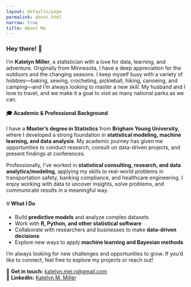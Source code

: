 ```yaml
---
layout: defaults/page
permalink: about.html
narrow: true
title: About Me
---
```


### Hey there! 👋  

I’m **Katelyn Miller**, a statistician with a love for data, learning, and adventure. Originally from Minnesota, I have a deep appreciation for the outdoors and the changing seasons. I keep myself busy with a variety of hobbies—baking, sewing, crocheting, pickleball, hiking, canoeing, and camping—and I’m always looking to master a new skill. My husband and I love to travel, and we make it a goal to visit as many national parks as we can.  

#### 🎓 Academic & Professional Background  

I have a **Master’s degree in Statistics** from **Brigham Young University**, where I developed a strong foundation in **statistical modeling, machine learning, and data analysis**. My academic journey has given me opportunities to conduct research, consult on data-driven projects, and present findings at conferences.  

Professionally, I’ve worked in **statistical consulting, research, and data analytics/modeling**, applying my skills to real-world problems in transportation safety, banking compliance, and healthcare engineering. I enjoy working with data to uncover insights, solve problems, and communicate results in a meaningful way.  

#### 💡 What I Do  

- Build **predictive models** and analyze complex datasets  
- Work with **R, Python, and other statistical software**  
- Collaborate with researchers and businesses to make **data-driven decisions**  
- Explore new ways to apply **machine learning and Bayesian methods**  

I’m always looking for new challenges and opportunities to grow. If you’d like to connect, feel free to explore my projects or reach out!

📧 **Get in touch:** katelyn.mei.n@gmail.com  
📍 **LinkedIn:** [Katelyn M. Miller](https://www.linkedin.com/in/katelyn-m-miller)  


